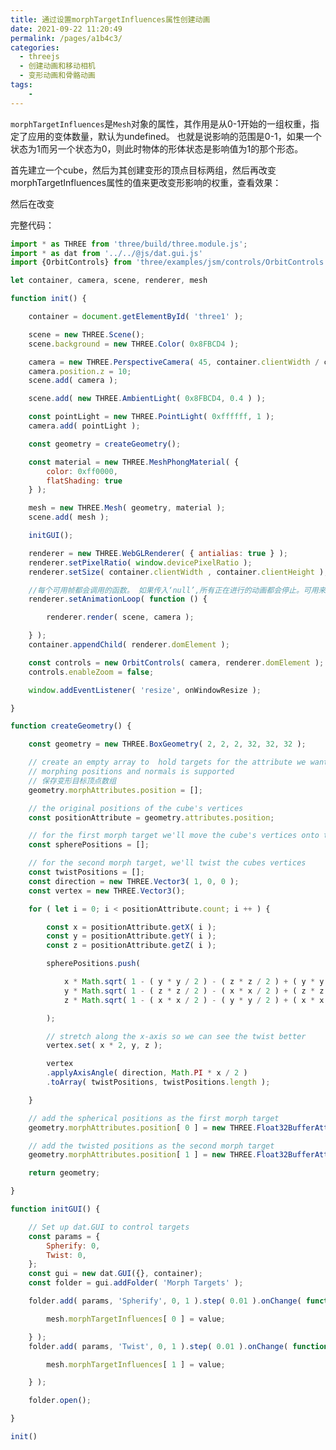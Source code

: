 ```yaml
---
title: 通过设置morphTargetInfluences属性创建动画
date: 2021-09-22 11:20:49
permalink: /pages/a1b4c3/
categories:
  - threejs
  - 创建动画和移动相机
  - 变形动画和骨骼动画
tags:
    -
---
```

`morphTargetInfluences`是`Mesh`对象的属性，其作用是从0-1开始的一组权重，指定了应用的变体数量，默认为undefined。
也就是说影响的范围是0-1，如果一个状态为1而另一个状态为0，则此时物体的形体状态是影响值为1的那个形态。

首先建立一个cube，然后为其创建变形的顶点目标两组，然后再改变morphTargetInfluences属性的值来更改变形影响的权重，查看效果：

然后在改变

<style lang="stylus" scoped>
    #three1{
        width:800px;
        height:600px;
        position:relative;
    }
</style>
<template>
    <div id="three1"></div>
</template>

<script>
import * as THREE from 'three/build/three.module.js';
import * as dat from '../../@js/dat.gui.js'
import {OrbitControls} from 'three/examples/jsm/controls/OrbitControls'

let container, camera, scene, renderer, mesh

function init() {

    container = document.getElementById( 'three1' );

    scene = new THREE.Scene();
    scene.background = new THREE.Color( 0x8FBCD4 );

    camera = new THREE.PerspectiveCamera( 45, container.clientWidth / container.clientHeight, 1, 20 );
    camera.position.z = 10;
    scene.add( camera );

    scene.add( new THREE.AmbientLight( 0x8FBCD4, 0.4 ) );

    const pointLight = new THREE.PointLight( 0xffffff, 1 );
    camera.add( pointLight );

    const geometry = createGeometry();

    const material = new THREE.MeshPhongMaterial( {
        color: 0xff0000,
        flatShading: true
    } );

    mesh = new THREE.Mesh( geometry, material );
    scene.add( mesh );

    initGUI();

    renderer = new THREE.WebGLRenderer( { antialias: true } );
    renderer.setPixelRatio( window.devicePixelRatio );
    renderer.setSize( container.clientWidth , container.clientHeight );

    //每个可用帧都会调用的函数。 如果传入‘null’,所有正在进行的动画都会停止。可用来代替requestAnimationFrame的内置函数.
    renderer.setAnimationLoop( function () {

        renderer.render( scene, camera );

    } );
    container.appendChild( renderer.domElement );

    const controls = new OrbitControls( camera, renderer.domElement );
    controls.enableZoom = false;

    window.addEventListener( 'resize', onWindowResize );

}

function createGeometry() {

    const geometry = new THREE.BoxGeometry( 2, 2, 2, 32, 32, 32 );

    // create an empty array to  hold targets for the attribute we want to morph
    // morphing positions and normals is supported
    // 保存变形目标顶点数组
    geometry.morphAttributes.position = [];

    // the original positions of the cube's vertices
    const positionAttribute = geometry.attributes.position;

    // for the first morph target we'll move the cube's vertices onto the surface of a sphere
    const spherePositions = [];

    // for the second morph target, we'll twist the cubes vertices
    const twistPositions = [];
    const direction = new THREE.Vector3( 1, 0, 0 );
    const vertex = new THREE.Vector3();

    for ( let i = 0; i < positionAttribute.count; i ++ ) {

        const x = positionAttribute.getX( i );
        const y = positionAttribute.getY( i );
        const z = positionAttribute.getZ( i );

        spherePositions.push(

            x * Math.sqrt( 1 - ( y * y / 2 ) - ( z * z / 2 ) + ( y * y * z * z / 3 ) ),
            y * Math.sqrt( 1 - ( z * z / 2 ) - ( x * x / 2 ) + ( z * z * x * x / 3 ) ),
            z * Math.sqrt( 1 - ( x * x / 2 ) - ( y * y / 2 ) + ( x * x * y * y / 3 ) )

        );

        // stretch along the x-axis so we can see the twist better
        vertex.set( x * 2, y, z );

        vertex
        .applyAxisAngle( direction, Math.PI * x / 2 )
        .toArray( twistPositions, twistPositions.length );

    }

    // add the spherical positions as the first morph target
    geometry.morphAttributes.position[ 0 ] = new THREE.Float32BufferAttribute( spherePositions, 3 );

    // add the twisted positions as the second morph target
    geometry.morphAttributes.position[ 1 ] = new THREE.Float32BufferAttribute( twistPositions, 3 );

    return geometry;

}

function initGUI() {

    // Set up dat.GUI to control targets
    const params = {
        Spherify: 0,
        Twist: 0,
    };
    const gui = new dat.GUI({}, container);
    const folder = gui.addFolder( 'Morph Targets' );

    folder.add( params, 'Spherify', 0, 1 ).step( 0.01 ).onChange( function ( value ) {

        mesh.morphTargetInfluences[ 0 ] = value;

    } );
    folder.add( params, 'Twist', 0, 1 ).step( 0.01 ).onChange( function ( value ) {

        mesh.morphTargetInfluences[ 1 ] = value;

    } );

    folder.open();

}

export default {
    mounted() {
        init()
    }
}
</script>

完整代码：
```js
import * as THREE from 'three/build/three.module.js';
import * as dat from '../../@js/dat.gui.js'
import {OrbitControls} from 'three/examples/jsm/controls/OrbitControls'

let container, camera, scene, renderer, mesh

function init() {

    container = document.getElementById( 'three1' );

    scene = new THREE.Scene();
    scene.background = new THREE.Color( 0x8FBCD4 );

    camera = new THREE.PerspectiveCamera( 45, container.clientWidth / container.clientHeight, 1, 20 );
    camera.position.z = 10;
    scene.add( camera );

    scene.add( new THREE.AmbientLight( 0x8FBCD4, 0.4 ) );

    const pointLight = new THREE.PointLight( 0xffffff, 1 );
    camera.add( pointLight );

    const geometry = createGeometry();

    const material = new THREE.MeshPhongMaterial( {
        color: 0xff0000,
        flatShading: true
    } );

    mesh = new THREE.Mesh( geometry, material );
    scene.add( mesh );

    initGUI();

    renderer = new THREE.WebGLRenderer( { antialias: true } );
    renderer.setPixelRatio( window.devicePixelRatio );
    renderer.setSize( container.clientWidth , container.clientHeight );

    //每个可用帧都会调用的函数。 如果传入‘null’,所有正在进行的动画都会停止。可用来代替requestAnimationFrame的内置函数.
    renderer.setAnimationLoop( function () {

        renderer.render( scene, camera );

    } );
    container.appendChild( renderer.domElement );

    const controls = new OrbitControls( camera, renderer.domElement );
    controls.enableZoom = false;

    window.addEventListener( 'resize', onWindowResize );

}

function createGeometry() {

    const geometry = new THREE.BoxGeometry( 2, 2, 2, 32, 32, 32 );

    // create an empty array to  hold targets for the attribute we want to morph
    // morphing positions and normals is supported
    // 保存变形目标顶点数组
    geometry.morphAttributes.position = [];

    // the original positions of the cube's vertices
    const positionAttribute = geometry.attributes.position;

    // for the first morph target we'll move the cube's vertices onto the surface of a sphere
    const spherePositions = [];

    // for the second morph target, we'll twist the cubes vertices
    const twistPositions = [];
    const direction = new THREE.Vector3( 1, 0, 0 );
    const vertex = new THREE.Vector3();

    for ( let i = 0; i < positionAttribute.count; i ++ ) {

        const x = positionAttribute.getX( i );
        const y = positionAttribute.getY( i );
        const z = positionAttribute.getZ( i );

        spherePositions.push(

            x * Math.sqrt( 1 - ( y * y / 2 ) - ( z * z / 2 ) + ( y * y * z * z / 3 ) ),
            y * Math.sqrt( 1 - ( z * z / 2 ) - ( x * x / 2 ) + ( z * z * x * x / 3 ) ),
            z * Math.sqrt( 1 - ( x * x / 2 ) - ( y * y / 2 ) + ( x * x * y * y / 3 ) )

        );

        // stretch along the x-axis so we can see the twist better
        vertex.set( x * 2, y, z );

        vertex
        .applyAxisAngle( direction, Math.PI * x / 2 )
        .toArray( twistPositions, twistPositions.length );

    }

    // add the spherical positions as the first morph target
    geometry.morphAttributes.position[ 0 ] = new THREE.Float32BufferAttribute( spherePositions, 3 );

    // add the twisted positions as the second morph target
    geometry.morphAttributes.position[ 1 ] = new THREE.Float32BufferAttribute( twistPositions, 3 );

    return geometry;

}

function initGUI() {

    // Set up dat.GUI to control targets
    const params = {
        Spherify: 0,
        Twist: 0,
    };
    const gui = new dat.GUI({}, container);
    const folder = gui.addFolder( 'Morph Targets' );

    folder.add( params, 'Spherify', 0, 1 ).step( 0.01 ).onChange( function ( value ) {

        mesh.morphTargetInfluences[ 0 ] = value;

    } );
    folder.add( params, 'Twist', 0, 1 ).step( 0.01 ).onChange( function ( value ) {

        mesh.morphTargetInfluences[ 1 ] = value;

    } );

    folder.open();

}

init()
```